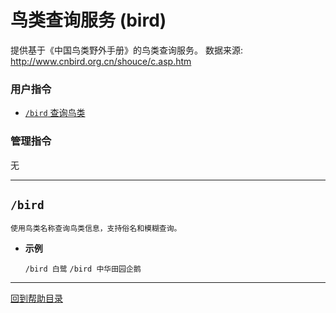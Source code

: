 # 鸟类查询服务 (bird)

提供基于《中国鸟类野外手册》的鸟类查询服务。
数据来源: http://www.cnbird.org.cn/shouce/c.asp.htm

###  用户指令

- [`/bird` 查询鸟类](#bird)

### 管理指令

无

--- 

##  `/bird`

```
使用鸟类名称查询鸟类信息，支持俗名和模糊查询。
```

- **示例**

    `/bird 白鹭`
    `/bird 中华田园企鹅`


--- 

[回到帮助目录](./main.md)